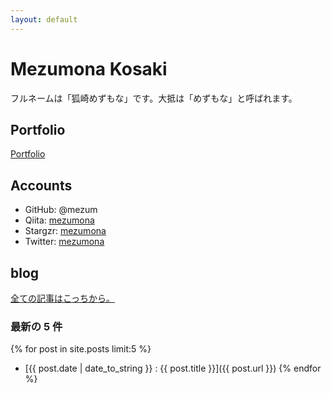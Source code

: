 ```yaml
---
layout: default
---
```


# Mezumona Kosaki
フルネームは「狐崎めずもな」です。大抵は「めずもな」と呼ばれます。

## Portfolio
[Portfolio](portfolio)

## Accounts
- GitHub: @mezum
- Qiita: [mezumona](http://qiita.com/mezumona)
- Stargzr: [mezumona](https://stargzr.net/users/mezumona)
- Twitter: [mezumona](https://twitter.com/mezumona)

## blog
[全ての記事はこっちから。](blog)
### 最新の 5 件
{% for post in site.posts limit:5 %}
- [{{ post.date | date_to_string }} : {{ post.title }}]({{ post.url }})
{% endfor %}
